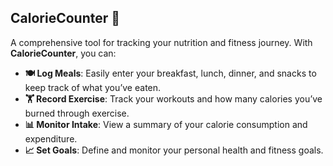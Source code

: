 ## CalorieCounter 🍎

A comprehensive tool for tracking your nutrition and fitness journey. With **CalorieCounter**, you can:

- **🍽️ Log Meals**: Easily enter your breakfast, lunch, dinner, and snacks to keep track of what you’ve eaten.
- **🏋️ Record Exercise**: Track your workouts and how many calories you’ve burned through exercise.
- **📊 Monitor Intake**: View a summary of your calorie consumption and expenditure.
- **📈 Set Goals**: Define and monitor your personal health and fitness goals.
